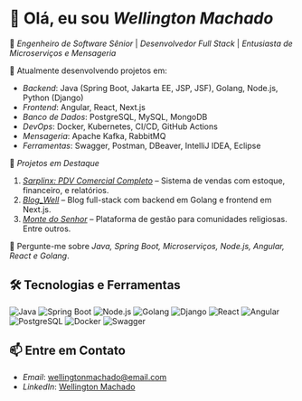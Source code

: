 # 👋 Olá, eu sou *Wellington Machado*  

🎯 *Engenheiro de Software Sênior* | *Desenvolvedor Full Stack* | *Entusiasta de Microserviços e Mensageria*

🌱 Atualmente desenvolvendo projetos em:
- *Backend*: Java (Spring Boot, Jakarta EE, JSP, JSF), Golang, Node.js, Python (Django)
- *Frontend*: Angular, React, Next.js
- *Banco de Dados*: PostgreSQL, MySQL, MongoDB
- *DevOps*: Docker, Kubernetes, CI/CD, GitHub Actions
- *Mensageria*: Apache Kafka, RabbitMQ  
- *Ferramentas*: Swagger, Postman, DBeaver, IntelliJ IDEA, Eclipse

🚀 *Projetos em Destaque*  
1. *[Sarplinx: PDV Comercial Completo](#)* – Sistema de vendas com estoque, financeiro, e relatórios.  
2. *[Blog_Well](#)* – Blog full-stack com backend em Golang e frontend em Next.js.  
3. *[Monte do Senhor](#)* – Plataforma de gestão para comunidades religiosas.
Entre outros.

💬 Pergunte-me sobre *Java, Spring Boot, Microserviços, Node.js, Angular, React e Golang*.

## 🛠️ Tecnologias e Ferramentas  
![Java](https://img.shields.io/badge/Java-ED8B00?style=for-the-badge&logo=java&logoColor=white)
![Spring Boot](https://img.shields.io/badge/Spring_Boot-6DB33F?style=for-the-badge&logo=spring&logoColor=white)
![Node.js](https://img.shields.io/badge/Node.js-43853D?style=for-the-badge&logo=node.js&logoColor=white)
![Golang](https://img.shields.io/badge/Go-00ADD8?style=for-the-badge&logo=go&logoColor=white)
![Django](https://img.shields.io/badge/Django-092E20?style=for-the-badge&logo=django&logoColor=white)
![React](https://img.shields.io/badge/React-61DAFB?style=for-the-badge&logo=react&logoColor=black)
![Angular](https://img.shields.io/badge/Angular-DD0031?style=for-the-badge&logo=angular&logoColor=white)
![PostgreSQL](https://img.shields.io/badge/PostgreSQL-336791?style=for-the-badge&logo=postgresql&logoColor=white)
![Docker](https://img.shields.io/badge/Docker-2496ED?style=for-the-badge&logo=docker&logoColor=white)
![Swagger](https://img.shields.io/badge/Swagger-85EA2D?style=for-the-badge&logo=swagger&logoColor=black)

## 📫 Entre em Contato  
- *Email*: wellingtonmachado@email.com  
- *LinkedIn*: [Wellington Machado](https://linkedin.com/in/wellingtonmachado)
